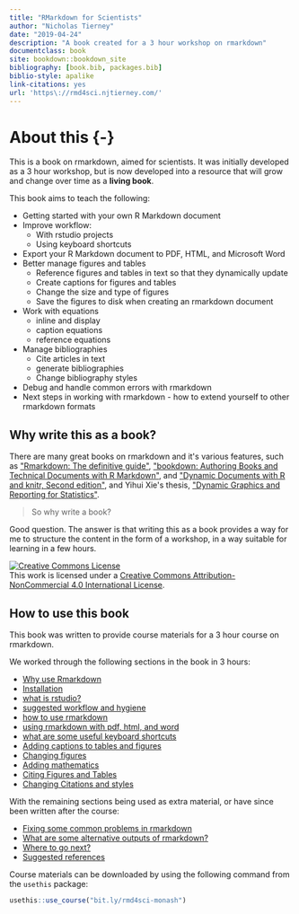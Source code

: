 ```yaml
--- 
title: "RMarkdown for Scientists"
author: "Nicholas Tierney"
date: "2019-04-24"
description: "A book created for a 3 hour workshop on rmarkdown"
documentclass: book
site: bookdown::bookdown_site
bibliography: [book.bib, packages.bib]
biblio-style: apalike
link-citations: yes
url: 'https\://rmd4sci.njtierney.com/'
---
```


# About this {-}

This is a book on rmarkdown, aimed for scientists. It was initially developed as a 3 hour workshop, but is now developed into a resource that will grow and change over time as a **living book**.

This book aims to teach the following:

- Getting started with your own R Markdown document
- Improve workflow:
  - With rstudio projects
  - Using keyboard shortcuts
- Export your R Markdown document to PDF, HTML, and Microsoft Word
- Better manage figures and tables
    - Reference figures and tables in text so that they dynamically update
    - Create captions for figures and tables
    - Change the size and type of figures
    - Save the figures to disk when creating an rmarkdown document
- Work with equations
    - inline and display
    - caption equations
    - reference equations
- Manage bibliographies
  - Cite articles in text
  - generate bibliographies
  - Change bibliography styles
- Debug and handle common errors with rmarkdown
- Next steps in working with rmarkdown - how to extend yourself to other rmarkdown formats
    
## Why write this as a book?

There are many great books on rmarkdown and it's various features, such as ["Rmarkdown: The definitive guide"](https://bookdown.org/yihui/rmarkdown/), ["bookdown: Authoring Books and Technical Documents with R Markdown"](https://bookdown.org/yihui/bookdown/), and ["Dynamic Documents with R and knitr, Second edition"](https://www.crcpress.com/Dynamic-Documents-with-R-and-knitr/Xie/p/book/9781498716963), and Yihui Xie's thesis, ["Dynamic Graphics and Reporting for Statistics"](https://lib.dr.iastate.edu/etd/13518/).

> So why write a book?

Good question. The answer is that writing this as a book provides a way for me to structure the content in the form of a workshop, in a way suitable for learning in a few hours. 

<a rel="license" href="http://creativecommons.org/licenses/by-nc/4.0/"><img alt="Creative Commons License" style="border-width:0" src="https://i.creativecommons.org/l/by-nc/4.0/88x31.png" /></a><br />This work is licensed under a <a rel="license" href="http://creativecommons.org/licenses/by-nc/4.0/">Creative Commons Attribution-NonCommercial 4.0 International License</a>.

## How to use this book

This book was written to provide course materials for a 3 hour course on rmarkdown.

We worked through the following sections in the book in 3 hours:

- [Why use Rmarkdown](why-rmd)
- [Installation](installation)
- [what is rstudio?](rstudio)
- [suggested workflow and hygiene](workflow)
- [how to use rmarkdown](using-rmd)
- [using rmarkdown with pdf, html, and word](pdf-html-word)
- [what are some useful keyboard shortcuts](keyboard-shortcuts)
- [Adding captions to tables and figures](figures-tables-captions)
- [Changing figures](changing-figures)
- [Adding mathematics](math)
- [Citing Figures and Tables](cite-fig-tab-sec)
- [Changing Citations and styles](citations-and-styles)

With the remaining sections being used as extra material, or have since been written after the course:

- [Fixing some common problems in rmarkdown](common-problems)
- [What are some alternative outputs of rmarkdown?](alternative-outputs-and-exts)
- [Where to go next?](next-steps)
- [Suggested references](references)

Course materials can be downloaded by using the following command from the `usethis` package:


```r
usethis::use_course("bit.ly/rmd4sci-monash")
```

